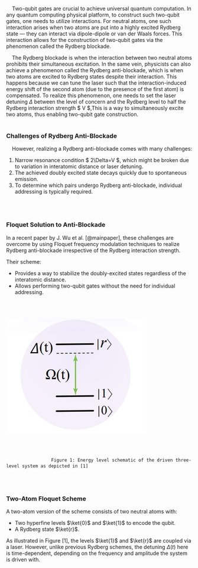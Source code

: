 &nbsp;&nbsp;&nbsp;&nbsp;Two-qubit gates are crucial to achieve universal quantum computation. In any quantum computing physical platform, to construct such two-qubit gates, one needs to utilize interactions. For neutral atoms, one such interaction arises when two atoms are put into a highly excited Rydberg state — they can interact via dipole-dipole or van der Waals forces. This interaction allows for the construction of two-qubit gates via the phenomenon called the Rydberg blockade.

&nbsp;&nbsp;&nbsp;&nbsp;The Rydberg blockade is when the interaction between two neutral atoms prohibits their simultaneous excitation. In the same vein, physicists can also achieve a phenomenon called the Rydberg anti-blockade, which is when two atoms are excited to Rydberg states despite their interaction. This happens because we can tune the laser such that the interaction-induced energy shift of the second atom (due to the presence of the first atom) is compensated. To realize this phenomenon, one needs to set the laser detuning $\Delta$ between the level of concern and the Rydberg level to half the Rydberg interaction strength $ V $,This is a way to simultaneously excite two atoms, thus enabling two-qubit gate construction.
<br><br>

### Challenges of Rydberg Anti-Blockade

&nbsp;&nbsp;&nbsp;&nbsp;However, realizing a Rydberg anti-blockade comes with many challenges:

1. Narrow resonance condition $ 2\Delta=V $, which might be broken due to variation in interatomic distance or laser detuning.  
2. The achieved doubly excited state decays quickly due to spontaneous emission.  
3. To determine which pairs undergo Rydberg anti-blockade, individual addressing is typically required.

<br><br>
### Floquet Solution to Anti-Blockade

In a recent paper by J. Wu et al. [@mainpaper], these challenges are overcome by using Floquet frequency modulation techniques to realize Rydberg anti-blockade irrespective of the Rydberg interaction strength. 

Their scheme:
- Provides a way to stabilize the doubly-excited states regardless of the interatomic distance.
- Allows performing two-qubit gates without the need for individual addressing.

<br><br>

<a href="data/img/schemeFFMRydberg.png" target="_blank">
  <img class="centered-image" src="data/img/schemeFFMRydberg.png" alt="Hamiltonian Figure">
</a>

<br><br>

                     Figure 1: Energy level schematic of the driven three-level system as depicted in [1] 

<br><br>

### Two-Atom Floquet Scheme

A two-atom version of the scheme consists of two neutral atoms with:
- Two hyperfine levels $\ket{0}$ and $\ket{1}$ to encode the qubit.
- A Rydberg state $\ket{r}$.

As illustrated in Figure [1], the levels $\ket{1}$ and $\ket{r}$ are coupled via a laser. However, unlike previous Rydberg schemes, the detuning $\Delta(t)$ here is time-dependent, depending on the frequency and amplitude the system is driven with.

<br><br>
<br><br>